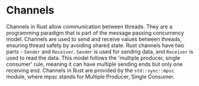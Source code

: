 # Channels

Channels in Rust allow communication between threads. They are a programming paradigm that is part of the message passing concurrency model. Channels are used to send and receive values between threads, ensuring thread safety by avoiding shared state. Rust channels have two parts - `Sender` and `Receiver`. `Sender` is used for sending data, and `Receiver` is used to read the data. This model follows the 'multiple producer, single consumer' rule, meaning it can have multiple sending ends but only one receiving end. Channels in Rust are provided by the `std::sync::mpsc` module, where mpsc stands for Multiple Producer, Single Consumer.